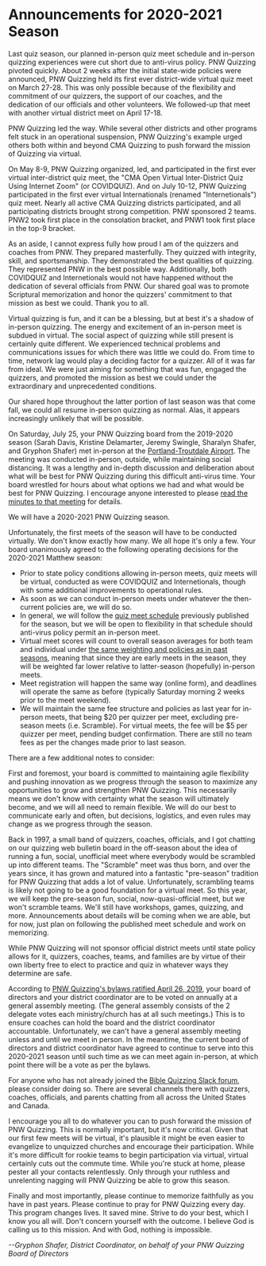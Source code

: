 # Announcements for 2020-2021 Season

Last quiz season, our planned in-person quiz meet schedule and in-person quizzing experiences were cut short due to anti-virus policy. PNW Quizzing pivoted quickly. About 2 weeks after the initial state-wide policies were announced, PNW Quizzing held its first ever district-wide virtual quiz meet on March 27-28. This was only possible because of the flexibility and commitment of our quizzers, the support of our coaches, and the dedication of our officials and other volunteers. We followed-up that meet with another virtual district meet on April 17-18.

PNW Quizzing led the way. While several other districts and other programs felt stuck in an operational suspension, PNW Quizzing's example urged others both within and beyond CMA Quizzing to push forward the mission of Quizzing via virtual.

On May 8-9, PNW Quizzing organized, led, and participated in the first ever virtual inter-district quiz meet, the "CMA Open Virtual Inter-District Quiz Using Internet Zoom" (or COVIDQUIZ). And on July 10-12, PNW Quizzing participated in the first ever virtual Internationals (renamed "Internetionals") quiz meet. Nearly all active CMA Quizzing districts participated, and all participating districts brought strong competition.
PNW sponsored 2 teams. PNW2 took first place in the consolation bracket, and PNW1 took first place in the top-9 bracket.

As an aside, I cannot express fully how proud I am of the quizzers and coaches from PNW. They prepared masterfully. They quizzed with integrity, skill, and sportsmanship. They demonstrated the best qualities of quizzing. They represented PNW in the best possible way. Additionally, both COVIDQUIZ and Internetionals would not have happened without the dedication of several officials from PNW. Our shared goal was to promote Scriptural memorization and honor the quizzers' commitment to that mission as best we could. Thank you to all.

Virtual quizzing is fun, and it can be a blessing, but at best it's a shadow of in-person quizzing. The energy and excitement of an in-person meet is subdued in virtual. The social aspect of quizzing while still present is certainly quite different. We experienced technical problems and communications issues for which there was little we could do. From time to time, network lag would play a deciding factor for a quizzer. All of it was far from ideal. We were just aiming for something that was fun, engaged the quizzers, and promoted the mission as best we could under the extraordinary and unprecedented conditions.

Our shared hope throughout the latter portion of last season was that come fall, we could all resume in-person quizzing as normal. Alas, it appears increasingly unlikely that will be possible.

On Saturday, July 25, your PNW Quizzing board from the 2019-2020 season (Sarah Davis, Kristine Delamarter, Jeremy Swingle, Sharalyn Shafer, and Gryphon Shafer) met in-person at the [Portland-Troutdale Airport](https://skyvector.com/airport/TTD/Portland-Troutdale-Airport). The meeting was conducted in-person, outside, while maintaining social distancing. It was a lengthy and in-depth discussion and deliberation about what will be best for PNW Quizzing during this difficult anti-virus time. Your board wrestled for hours about what options we had and what would be best for PNW Quizzing. I encourage anyone interested to please [read the minutes to that meeting](/district_governance/_meeting_minutes/2020-07-25.md) for details.

We will have a 2020-2021 PNW Quizzing season.

Unfortunately, the first meets of the season will have to be conducted virtually. We don't know exactly how many. We all hope it's only a few. Your board unanimously agreed to the following operating decisions for the 2020-2021 Matthew season:

- Prior to state policy conditions allowing in-person meets, quiz meets will be virtual, conducted as were COVIDQUIZ and Internetionals, though with some additional improvements to operational rules.
- As soon as we can conduct in-person meets under whatever the then-current policies are, we will do so.
- In general, we will follow the [quiz meet schedule](/2020-2021_season/meet_schedule.md) previously published for the season, but we will be open to flexibility in that schedule should anti-virus policy permit an in-person meet.
- Virtual meet scores will count to overall season averages for both team and individual under [the same weighting and policies as in past seasons](/references_for_quizzing/PNW_rules.md#scoringrankingsandaverages), meaning that since they are early meets in the season, they will be weighted far lower relative to latter-season (hopefully) in-person meets.
- Meet registration will happen the same way (online form), and deadlines will operate the same as before (typically Saturday morning 2 weeks prior to the meet weekend).
- We will maintain the same fee structure and policies as last year for in-person meets, that being $20 per quizzer per meet, excluding pre-season meets (i.e. Scramble). For virtual meets, the fee will be $5 per quizzer per meet, pending budget confirmation. There are still no team fees as per the changes made prior to last season.

There are a few additional notes to consider:

First and foremost, your board is committed to maintaining agile flexibility and pushing innovation as we progress through the season to maximize any opportunities to grow and strengthen PNW Quizzing. This necessarily means we don't know with certainty what the season will ultimately become, and we will all need to remain flexible. We will do our best to communicate early and often, but decisions, logistics, and even rules may change as we progress through the season.

Back in 1997, a small band of quizzers, coaches, officials, and I got chatting on our quizzing web bulletin board in the off-season about the idea of running a fun, social, unofficial meet where everybody would be scrambled up into different teams. The "Scramble" meet was thus born, and over the years since, it has grown and matured into a fantastic "pre-season" tradition for PNW Quizzing that adds a lot of value. Unfortunately, scrambling teams is likely not going to be a good foundation for a virtual meet. So this year, we will keep the pre-season fun, social, now-quasi-official meet, but we won't scramble teams. We'll still have workshops, games, quizzing, and more. Announcements about details will be coming when we are able, but for now, just plan on following the published meet schedule and work on memorizing.

While PNW Quizzing will not sponsor official district meets until state policy allows for it, quizzers, coaches, teams, and families are by virtue of their own liberty free to elect to practice and quiz in whatever ways they determine are safe.

According to [PNW Quizzing's bylaws ratified April 26, 2019](/district_governance/bylaws.md), your board of directors and your district coordinator are to be voted on annually at a general assembly meeting. (The general assembly consists of the 2 delegate votes each ministry/church has at all such meetings.) This is to ensure coaches can hold the board and the district coordinator accountable. Unfortunately, we can't have a general assembly meeting unless and until we meet in person. In the meantime, the current board of directors and district coordinator have agreed to continue to serve into this 2020-2021 season until such time as we can meet again in-person, at which point there will be a vote as per the bylaws.

For anyone who has not already joined the [Bible Quizzing Slack forum](https://pnwquizzing.org/slack), please consider doing so. There are several channels there with quizzers, coaches, officials, and parents chatting from all across the United States and Canada.

I encourage you all to do whatever you can to push forward the mission of PNW Quizzing. This is normally important, but it's now critical. Given that our first few meets will be virtual, it's plausible it might be even easier to evangelize to unquizzed churches and encourage their participation. While it's more difficult for rookie teams to begin participation via virtual, virtual certainly cuts out the commute time. While you're stuck at home, please pester all your contacts relentlessly. Only through your ruthless and unrelenting nagging will PNW Quizzing be able to grow this season.

Finally and most importantly, please continue to memorize faithfully as you have in past years. Please continue to pray for PNW Quizzing every day. This program changes lives. It saved mine. Strive to do your best, which I know you all will. Don't concern yourself with the outcome. I believe God is calling us to this mission. And with God, nothing is impossible.

*--Gryphon Shafer, District Coordinator, on behalf of your PNW Quizzing Board of Directors*

